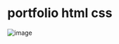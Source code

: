 # portfolio html css 
![image](https://github.com/trongbao66/Portfolio_HTML_CSS/assets/85869761/0d7ca479-7710-4b5e-8fce-fdbc05f41eb7)
